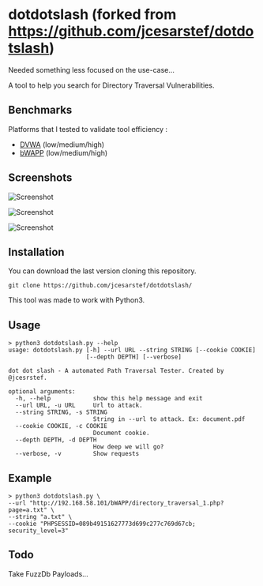 # dotdotslash (forked from https://github.com/jcesarstef/dotdotslash)

Needed something less focused on the use-case...

A tool to help you search for Directory Traversal Vulnerabilities.

## Benchmarks

Platforms that I tested to validate tool efficiency :

* [DVWA](https://github.com/ethicalhack3r/DVWA) (low/medium/high)
* [bWAPP](http://www.itsecgames.com/) (low/medium/high)

## Screenshots

![Screenshot](https://raw.githubusercontent.com/jcesarstef/dotdotslash/master/poc1.png)

![Screenshot](https://raw.githubusercontent.com/jcesarstef/dotdotslash/master/poc2.png)

![Screenshot](https://raw.githubusercontent.com/jcesarstef/dotdotslash/master/poc3.png)

## Installation

You can download the last version cloning this repository.

```
git clone https://github.com/jcesarstef/dotdotslash/
```

This tool was made to work with Python3.

## Usage

```
> python3 dotdotslash.py --help
usage: dotdotslash.py [-h] --url URL --string STRING [--cookie COOKIE]
                      [--depth DEPTH] [--verbose]

dot dot slash - A automated Path Traversal Tester. Created by @jcesrstef.

optional arguments:
  -h, --help            show this help message and exit
  --url URL, -u URL     Url to attack.
  --string STRING, -s STRING
                        String in --url to attack. Ex: document.pdf
  --cookie COOKIE, -c COOKIE
                        Document cookie.
  --depth DEPTH, -d DEPTH
                        How deep we will go?
  --verbose, -v         Show requests
```

## Example

```
> python3 dotdotslash.py \
--url "http://192.168.58.101/bWAPP/directory_traversal_1.php?page=a.txt" \
--string "a.txt" \
--cookie "PHPSESSID=089b49151627773d699c277c769d67cb; security_level=3"
```

## Todo

Take FuzzDb Payloads...
